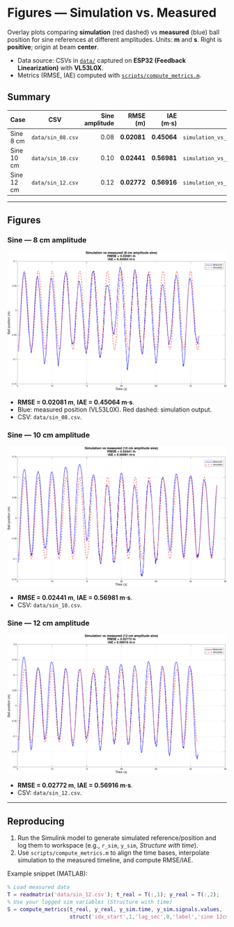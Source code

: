 # Figures — Simulation vs. Measured

Overlay plots comparing **simulation** (red dashed) vs **measured** (blue) ball position for sine references at different amplitudes. Units: **m** and **s**. Right is **positive**; origin at beam **center**.

* Data source: CSVs in [`data/`](../data) captured on **ESP32 (Feedback Linearization)** with **VL53L0X**.
* Metrics (RMSE, IAE) computed with [`scripts/compute_metrics.m`](../scripts/compute_metrics.m).

## Summary

| Case       | CSV               | Sine amplitude |    RMSE (m) |   IAE (m·s) | Figure                                |
| ---------- | ----------------- | -------------: | ----------: | ----------: | ------------------------------------- |
| Sine 8 cm  | `data/sin_08.csv` |           0.08 | **0.02081** | **0.45064** | `simulation_vs_measured_sine08cm.png` |
| Sine 10 cm | `data/sin_10.csv` |           0.10 | **0.02441** | **0.56981** | `simulation_vs_measured_sine10cm.png` |
| Sine 12 cm | `data/sin_12.csv` |           0.12 | **0.02772** | **0.56916** | `simulation_vs_measured_sine12cm.png` |

---

## Figures

### Sine — 8 cm amplitude

![simulation\_vs\_measured\_sine08cm](simulation_vs_measured_sine08cm.png)

* **RMSE = 0.02081 m**, **IAE = 0.45064 m·s**.
* Blue: measured position (VL53L0X). Red dashed: simulation output.
* CSV: `data/sin_08.csv`.

### Sine — 10 cm amplitude

![simulation\_vs\_measured\_sine10cm](simulation_vs_measured_sine10cm.png)

* **RMSE = 0.02441 m**, **IAE = 0.56981 m·s**.
* CSV: `data/sin_10.csv`.

### Sine — 12 cm amplitude

![simulation\_vs\_measured\_sine12cm](simulation_vs_measured_sine12cm.png)

* **RMSE = 0.02772 m**, **IAE = 0.56916 m·s**.
* CSV: `data/sin_12.csv`.

---

## Reproducing

1. Run the Simulink model to generate simulated reference/position and log them to workspace (e.g., `r_sim`, `y_sim`, *Structure with time*).
2. Use `scripts/compute_metrics.m` to align the time bases, interpolate simulation to the measured timeline, and compute RMSE/IAE.

Example snippet (MATLAB):

```matlab
% Load measured data
T = readmatrix('data/sin_12.csv'); t_real = T(:,1); y_real = T(:,2);
% Use your logged sim variables (Structure with time)
S = compute_metrics(t_real, y_real, y_sim.time, y_sim.signals.values, ...
                    struct('idx_start',1,'lag_sec',0,'label','sine 12cm'));
```

